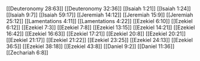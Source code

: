 [[Deuteronomy 28:63]]
[[Deuteronomy 32:36]]
[[Isaiah 1:21]]
[[Isaiah 1:24]]
[[Isaiah 9:7]]
[[Isaiah 59:17]]
[[Jeremiah 14:12]]
[[Jeremiah 15:9]]
[[Jeremiah 25:12]]
[[Lamentations 4:11]]
[[Lamentations 4:22]]
[[Ezekiel 6:10]]
[[Ezekiel 6:12]]
[[Ezekiel 7:3]]
[[Ezekiel 7:8]]
[[Ezekiel 13:15]]
[[Ezekiel 14:21]]
[[Ezekiel 16:42]]
[[Ezekiel 16:63]]
[[Ezekiel 17:21]]
[[Ezekiel 20:8]]
[[Ezekiel 20:21]]
[[Ezekiel 21:17]]
[[Ezekiel 21:22]]
[[Ezekiel 23:25]]
[[Ezekiel 24:13]]
[[Ezekiel 36:5]]
[[Ezekiel 38:18]]
[[Ezekiel 43:8]]
[[Daniel 9:2]]
[[Daniel 11:36]]
[[Zechariah 6:8]]
